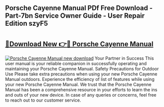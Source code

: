 ## Porsche Cayenne Manual PDf Free Download - Part-7bn Service Owner Guide - User Repair Edition szyF5

# <h2><a href="http://bc35011.oget.top/?id=Porsche+Cayenne+Manual">🔗Download New 👉🔴 Porsche Cayenne Manual</a></h2>

[![Porsche Cayenne Manual new download](https://i.imgur.com/5g1atiW.png)](http://bc35011.oget.top/?id=Porsche+Cayenne+Manual)
Your Partner in Success This user manual is your reliable companion in successfully operating and maintaining your Porsche Cayenne Manual. Safety Precautions for Outdoor Use Please take extra precautions when using your new Porsche Cayenne Manual outdoors. Experience the efficiency of list of features while using your new Porsche Cayenne Manual. We trust that the Porsche Cayenne Manual has been a comprehensive resource in your efforts to learn the ins and outs of your new device. In case of any queries or concerns, feel free to reach out to our customer service.
